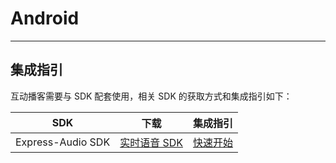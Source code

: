# Android
---

## 集成指引

互动播客需要与 SDK 配套使用，相关 SDK 的获取方式和集成指引如下：

|SDK|下载|集成指引|
|-|-|-|
|Express-Audio SDK|[实时语音 SDK](/real-time-voice-android/client-sdk/download-sdk)|[快速开始](/real-time-voice-android/quick-start/integrating-sdk)|
